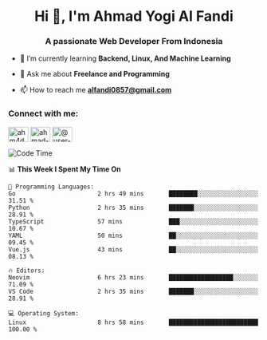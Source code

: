 <h1 align="center">Hi 👋, I'm Ahmad Yogi Al Fandi</h1>
<h3 align="center">A passionate Web Developer From Indonesia</h3>

- 🌱 I’m currently learning **Backend, Linux, And Machine Learning**

- 💬 Ask me about **Freelance and Programming**

- 📫 How to reach me **<alfandi0857@gmail.com>**

<h3 align="left">Connect with me:</h3>
<p align="left">
<a href="https://instagram.com/ahyalfan" target="blank"><img align="center" src="https://raw.githubusercontent.com/rahuldkjain/github-profile-readme-generator/master/src/images/icons/Social/instagram.svg" alt="ahm4d_alf" height="30" width="40" /></a>
  <a href="https://linkedin.com/in/ahmad-yogi-al-fandi" target="blank"><img align="center" src="https://raw.githubusercontent.com/rahuldkjain/github-profile-readme-generator/master/src/images/icons/Social/linked-in-alt.svg" alt="ahmad-yogi-al-fandi" height="30" width="40" /></a>
<a href="https://www.youtube.com/channel/UCLI1Dos-XvgatVk20PHrq2A" target="blank"><img align="center" src="https://raw.githubusercontent.com/rahuldkjain/github-profile-readme-generator/master/src/images/icons/Social/youtube.svg" alt="@user-et3bg8ny5g" height="30" width="40" /></a>
</p>

<!--START_SECTION:waka-->
![Code Time](http://img.shields.io/badge/Code%20Time-151%20hrs%2014%20mins-blue)

📊 **This Week I Spent My Time On** 

```text
💬 Programming Languages: 
Go                       2 hrs 49 mins       ████████░░░░░░░░░░░░░░░░░   31.51 % 
Python                   2 hrs 35 mins       ███████░░░░░░░░░░░░░░░░░░   28.91 % 
TypeScript               57 mins             ███░░░░░░░░░░░░░░░░░░░░░░   10.67 % 
YAML                     50 mins             ██░░░░░░░░░░░░░░░░░░░░░░░   09.45 % 
Vue.js                   43 mins             ██░░░░░░░░░░░░░░░░░░░░░░░   08.13 % 

🔥 Editors: 
Neovim                   6 hrs 23 mins       ██████████████████░░░░░░░   71.09 % 
VS Code                  2 hrs 35 mins       ███████░░░░░░░░░░░░░░░░░░   28.91 % 

💻 Operating System: 
Linux                    8 hrs 58 mins       █████████████████████████   100.00 % 
```


<!--END_SECTION:waka-->
